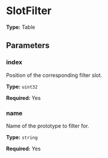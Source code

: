 # SlotFilter

**Type:** Table

## Parameters

### index

Position of the corresponding filter slot.

**Type:** `uint32`

**Required:** Yes

### name

Name of the prototype to filter for.

**Type:** `string`

**Required:** Yes


